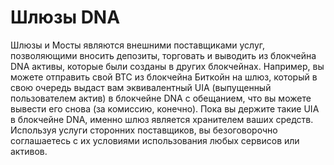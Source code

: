 # Шлюзы DNA

Шлюзы и Мосты являются внешними поставщиками услуг, позволяющими вносить депозиты,
торговать и выводить из блокчейна DNA активы, которые были созданы в других блокчейнах.
Например, вы можете отправить свой BTC из блокчейна Биткойн на шлюз, который
в свою очередь выдаст вам эквивалентный UIA (выпущенный пользователем актив) в блокчейне DNA с
обещанием, что вы можете вывести его снова (за комиссию, конечно).
Пока вы держите такие UIA в блокчейне DNA, именно шлюз является хранителем ваших средств.
Используя услуги сторонних поставщиков, вы безоговорочно соглашаетесь с их условиями использования
любых сервисов или активов.